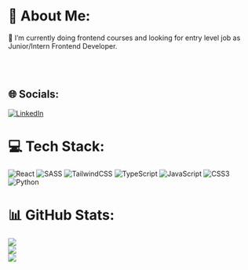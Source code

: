 # 💫 About Me:
🌱 I’m currently doing frontend courses and looking for entry level job as Junior/Intern Frontend Developer.<br><br>

<br>


## 🌐 Socials:
[![LinkedIn](https://img.shields.io/badge/LinkedIn-%230077B5.svg?logo=linkedin&logoColor=white)](https://linkedin.com/in/maciej-sobczyk) 

# 💻 Tech Stack:
![React](https://img.shields.io/badge/react-%2320232a.svg?style=for-the-badge&logo=react&logoColor=%2361DAFB)  ![SASS](https://img.shields.io/badge/SASS-hotpink.svg?style=for-the-badge&logo=SASS&logoColor=white) ![TailwindCSS](https://img.shields.io/badge/tailwindcss-%2338B2AC.svg?style=for-the-badge&logo=tailwind-css&logoColor=white) ![TypeScript](https://img.shields.io/badge/typescript-%23007ACC.svg?style=for-the-badge&logo=typescript&logoColor=white) ![JavaScript](https://img.shields.io/badge/javascript-%23323330.svg?style=for-the-badge&logo=javascript&logoColor=%23F7DF1E) ![CSS3](https://img.shields.io/badge/css3-%231572B6.svg?style=for-the-badge&logo=css3&logoColor=white) 
![Python](https://img.shields.io/badge/python-3670A0?style=for-the-badge&logo=python&logoColor=ffdd54) 
# 📊 GitHub Stats:
![](https://github-readme-stats.vercel.app/api?username=msobczyk-x&theme=dracula&hide_border=false&include_all_commits=false&count_private=false)<br/>
![](https://github-readme-streak-stats.herokuapp.com/?user=msobczyk-x&theme=dracula&hide_border=false)<br/>
![](https://github-readme-stats.vercel.app/api/top-langs/?username=msobczyk-x&theme=dracula&hide_border=false&include_all_commits=false&count_private=false&layout=compact)



